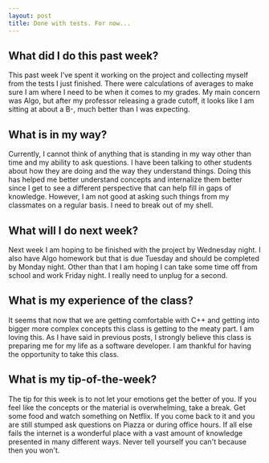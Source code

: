 ```yaml
---
layout: post
title: Done with tests. For now...
---
```

## What did I do this past week?  
This past week I've spent it working on the project and collecting myself from the tests I just finished. There were calculations of averages to make sure I am where I need to be when it comes to my grades. My main concern was Algo, but after my professor releasing a grade cutoff, it looks like I am sitting at about a B-, much better than I was expecting.

## What is in my way?
Currently, I cannot think of anything that is standing in my way other than time and my ability to ask questions. I have been talking to other students about how they are doing and the way they understand things. Doing this has helped me better understand concepts and internalize them better since I get to see a different perspective that can help fill in gaps of knowledge. However, I am not good at asking such things from my classmates on a regular basis. I need to break out of my shell.

## What will I do next week?
Next week I am hoping to be finished with the project by Wednesday night. I also have Algo homework but that is due Tuesday and should be completed by Monday night. Other than that I am hoping I can take some time off from school and work Friday night. I really need to unplug for a second.

## What is my experience of the class?
It seems that now that we are getting comfortable with C++ and getting into bigger more complex concepts this class is getting to the meaty part. I am loving this. As I have said in previous posts, I strongly believe this class is preparing me for my life as a software developer. I am thankful for having the opportunity to take this class. 

## What is my tip-of-the-week?
The tip for this week is to not let your emotions get the better of you. If you feel like the concepts or the material is overwhelming, take a break. Get some food and watch something on Netflix. If you come back to it and you are still stumped ask questions on Piazza or during office hours. If all else fails the internet is a wonderful place with a vast amount of knowledge presented in many different ways. Never tell yourself you can't because then you won't. 
